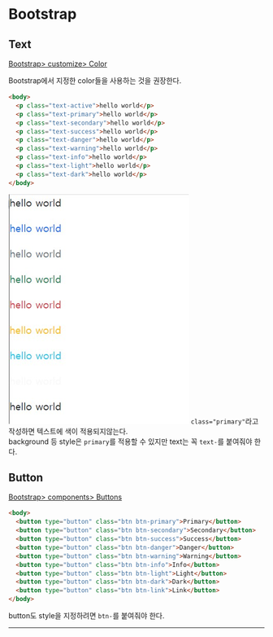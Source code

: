 # Bootstrap
## Text
[Bootstrap> customize> Color](https://getbootstrap.com/docs/5.1/customize/color/)

Bootstrap에서 지정한 color들을 사용하는 것을 권장한다.
```html
<body>
  <p class="text-active">hello world</p>
  <p class="text-primary">hello world</p>
  <p class="text-secondary">hello world</p>
  <p class="text-success">hello world</p>
  <p class="text-danger">hello world</p>
  <p class="text-warning">hello world</p>
  <p class="text-info">hello world</p>
  <p class="text-light">hello world</p>
  <p class="text-dark">hello world</p>
</body>
```
![text](../images/bs_text_1.jpg)
`class="primary"`라고 작성하면 텍스트에 색이 적용되지않는다.<br/>
background 등 style은 `primary`를 적용할 수 있지만 text는 꼭 `text-`를 붙여줘야 한다.

## Button
[Bootstrap> components> Buttons](https://getbootstrap.com/docs/5.1/components/buttons/)

```html
<body>
  <button type="button" class="btn btn-primary">Primary</button>
  <button type="button" class="btn btn-secondary">Secondary</button>
  <button type="button" class="btn btn-success">Success</button>
  <button type="button" class="btn btn-danger">Danger</button>
  <button type="button" class="btn btn-warning">Warning</button>
  <button type="button" class="btn btn-info">Info</button>
  <button type="button" class="btn btn-light">Light</button>
  <button type="button" class="btn btn-dark">Dark</button>
  <button type="button" class="btn btn-link">Link</button>
</body>
```
button도 style을 지정하려면 `btn-`를 붙여줘야 한다.
***